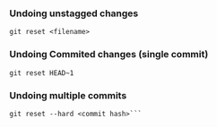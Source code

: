 ### Undoing unstagged changes
```git reset <filename>```

### Undoing Commited changes (single commit)
```git reset HEAD~1```

### Undoing multiple commits 
```git reset <commit hash(link)>
git reset --hard <commit hash>```